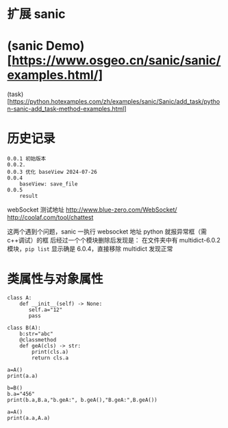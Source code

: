 # 扩展 sanic

# (sanic Demo)[https://www.osgeo.cn/sanic/sanic/examples.html/]

(task)[https://python.hotexamples.com/zh/examples/sanic/Sanic/add_task/python-sanic-add_task-method-examples.html]

# 历史记录

```
0.0.1 初始版本
0.0.2.
0.0.3 优化 baseView 2024-07-26
0.0.4
    baseView: save_file
0.0.5
    result
```

webSocket 测试地址
http://www.blue-zero.com/WebSocket/
http://coolaf.com/tool/chattest

这两个遇到个问题，sanic 一执行 websocket 地址 python 就报异常框（需 c++调试）的框
后经过一个个模块删除后发现是：
在文件夹中有 multidict-6.0.2 模块，`pip list` 显示确是 6.0.4，直接移除 multidict 发现正常

# 类属性与对象属性

```
class A:
    def __init__(self) -> None:
       self.a="12"
       pass

class B(A):
    b:str="abc"
    @classmethod
    def geA(cls) -> str:
        print(cls.a)
        return cls.a

a=A()
print(a.a)

b=B()
b.a="456"
print(b.a,B.a,"b.geA:", b.geA(),"B.geA:",B.geA())

a=A()
print(a.a,A.a)
```
